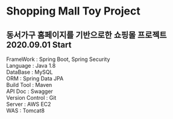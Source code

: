 
Shopping Mall Toy Project
=========================
동서가구 홈페이지를 기반으로한 쇼핑몰 프로젝트   
2020.09.01 Start
---------------------------------------------
FrameWork : Spring Boot, Spring Security   
Language : Java 1.8   
DataBase : MySQL   
ORM : Spring Data JPA   
Build Tool : Maven    
API Doc : Swagger   
Version Control : Git   
Server : AWS EC2   
WAS : Tomcat8   

